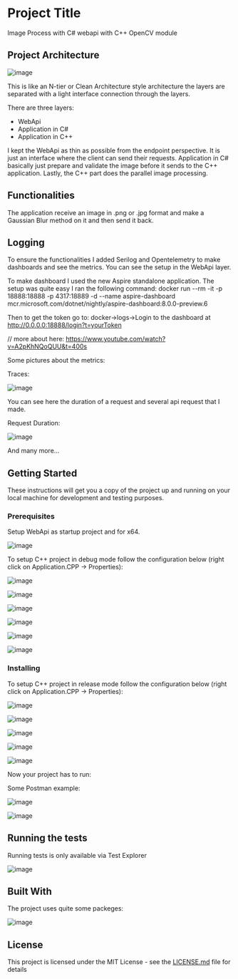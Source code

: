 # Project Title

Image Process with C# webapi with C++ OpenCV module

## Project Architecture

![image](https://github.com/rieszpeti/Image_Processing/assets/40406762/5bf7571c-4fe1-4e76-beed-354bcbbf357a)

This is like an N-tier or Clean Architecture style architecture the layers are separated with a light interface connection through the layers.

There are three layers:
  - WebApi
  - Application in C#
  - Application in C++

I kept the WebApi as thin as possible from the endpoint perspective. It is just an interface where the client can send their requests.
Application in C# basically just prepare and validate the image before it sends to the C++ application. Lastly, the C++ part does the parallel image processing.

## Functionalities

The application receive an image in .png or .jpg format and make a Gaussian Blur method on it and then send it back.

## Logging

To ensure the functionalities I added Serilog and Opentelemetry to make dashboards and see the metrics. You can see the setup in the WebApi layer.

To make dashboard I used the new Aspire standalone application. The setup was quite easy I ran the following command:
docker run --rm -it -p 18888:18888 -p 4317:18889 -d --name aspire-dashboard mcr.microsoft.com/dotnet/nightly/aspire-dashboard:8.0.0-preview.6

Then to get the token go to:
docker->logs->Login to the dashboard at http://0.0.0.0:18888/login?t=yourToken

// more about here: https://www.youtube.com/watch?v=A2pKhNQoQUU&t=400s

Some pictures about the metrics:

Traces:

![image](https://github.com/rieszpeti/Image_Processing/assets/40406762/9a6d8e1e-9477-404d-bfcc-0555ac1822e4)

You can see here the duration of a request and several api request that I made.

Request Duration:

![image](https://github.com/rieszpeti/Image_Processing/assets/40406762/d915f123-a7aa-448b-a2ad-efb8953ab843)

And many more...

## Getting Started

These instructions will get you a copy of the project up and running on your local machine for development and testing purposes.

### Prerequisites

Setup WebApi as startup project and for x64.

![image](https://github.com/rieszpeti/Image_Processing/assets/40406762/1a6ec020-991e-41d3-93ee-42219d735bd5)

To setup C++ project in debug mode follow the configuration below (right click on Application.CPP -> Properties):

![image](https://github.com/rieszpeti/Image_Processing/assets/40406762/3a47d53f-f6a5-40e6-909e-672b5bd7a585)

![image](https://github.com/rieszpeti/Image_Processing/assets/40406762/c19f9d0b-1b2c-425b-9dbd-1f892dc6e908)

![image](https://github.com/rieszpeti/Image_Processing/assets/40406762/66397d52-5bf9-4dad-b031-f109bd51d152)

![image](https://github.com/rieszpeti/Image_Processing/assets/40406762/793c95cc-d51b-41df-84be-d459c5a79d2a)

![image](https://github.com/rieszpeti/Image_Processing/assets/40406762/1249c591-71c4-4de5-a696-3f5dd3f94bac)

![image](https://github.com/rieszpeti/Image_Processing/assets/40406762/a70ec2eb-567e-416e-b1b6-e344db25aae1)

### Installing

To setup C++ project in release mode follow the configuration below (right click on Application.CPP -> Properties):

![image](https://github.com/rieszpeti/Image_Processing/assets/40406762/d90bb65c-9bf0-4738-8078-5846bf71e8dd)

![image](https://github.com/rieszpeti/Image_Processing/assets/40406762/8e78be34-8cb3-4d8b-8b49-f789dfc72646)

![image](https://github.com/rieszpeti/Image_Processing/assets/40406762/40ce6f67-5721-47f6-8ff7-0d37f10d4bae)

![image](https://github.com/rieszpeti/Image_Processing/assets/40406762/715b74d4-09a7-428e-a64c-59537ec55e79)

![image](https://github.com/rieszpeti/Image_Processing/assets/40406762/974a85cf-9335-486d-986a-f2a087d2ef8a)

Now your project has to run:

Some Postman example:

![image](https://github.com/rieszpeti/Image_Processing/assets/40406762/61a03c71-c55b-4134-88ec-a7afcc9ac25c)

![image](https://github.com/rieszpeti/Image_Processing/assets/40406762/076b3aad-d2de-45df-8b20-f7a225ddf318)

## Running the tests

Running tests is only available via Test Explorer

![image](https://github.com/rieszpeti/Image_Processing/assets/40406762/ddd48c3c-aff2-4171-ba99-17f6d6e43d03)

## Built With

The project uses quite some packeges:

![image](https://github.com/rieszpeti/Image_Processing/assets/40406762/de86bf6c-f928-4484-9e65-3f42e4be0eb5)

## License

This project is licensed under the MIT License - see the [LICENSE.md](LICENSE.md) file for details
